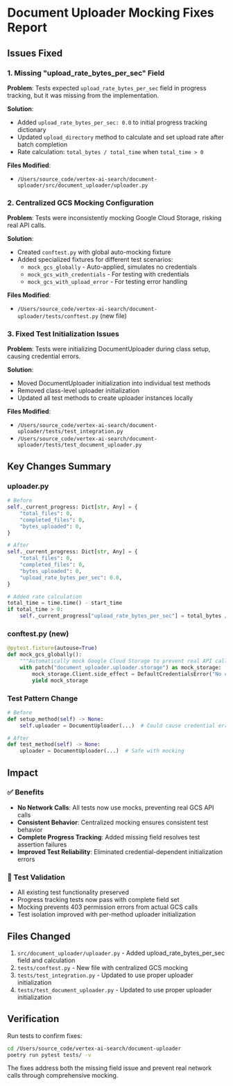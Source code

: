 # Document Uploader Mocking Fixes Report

## Issues Fixed

### 1. Missing "upload_rate_bytes_per_sec" Field
**Problem**: Tests expected `upload_rate_bytes_per_sec` field in progress tracking, but it was missing from the implementation.

**Solution**:
- Added `upload_rate_bytes_per_sec: 0.0` to initial progress tracking dictionary
- Updated `upload_directory` method to calculate and set upload rate after batch completion
- Rate calculation: `total_bytes / total_time` when `total_time > 0`

**Files Modified**:
- `/Users/source_code/vertex-ai-search/document-uploader/src/document_uploader/uploader.py`

### 2. Centralized GCS Mocking Configuration
**Problem**: Tests were inconsistently mocking Google Cloud Storage, risking real API calls.

**Solution**:
- Created `conftest.py` with global auto-mocking fixture
- Added specialized fixtures for different test scenarios:
  - `mock_gcs_globally` - Auto-applied, simulates no credentials
  - `mock_gcs_with_credentials` - For testing with credentials
  - `mock_gcs_with_upload_error` - For testing error handling

**Files Modified**:
- `/Users/source_code/vertex-ai-search/document-uploader/tests/conftest.py` (new file)

### 3. Fixed Test Initialization Issues
**Problem**: Tests were initializing DocumentUploader during class setup, causing credential errors.

**Solution**:
- Moved DocumentUploader initialization into individual test methods
- Removed class-level uploader initialization
- Updated all test methods to create uploader instances locally

**Files Modified**:
- `/Users/source_code/vertex-ai-search/document-uploader/tests/test_integration.py`
- `/Users/source_code/vertex-ai-search/document-uploader/tests/test_document_uploader.py`

## Key Changes Summary

### uploader.py
```python
# Before
self._current_progress: Dict[str, Any] = {
    "total_files": 0,
    "completed_files": 0,
    "bytes_uploaded": 0,
}

# After
self._current_progress: Dict[str, Any] = {
    "total_files": 0,
    "completed_files": 0,
    "bytes_uploaded": 0,
    "upload_rate_bytes_per_sec": 0.0,
}

# Added rate calculation
total_time = time.time() - start_time
if total_time > 0:
    self._current_progress["upload_rate_bytes_per_sec"] = total_bytes / total_time
```

### conftest.py (new)
```python
@pytest.fixture(autouse=True)
def mock_gcs_globally():
    """Automatically mock Google Cloud Storage to prevent real API calls."""
    with patch("document_uploader.uploader.storage") as mock_storage:
        mock_storage.Client.side_effect = DefaultCredentialsError("No credentials for testing")
        yield mock_storage
```

### Test Pattern Change
```python
# Before
def setup_method(self) -> None:
    self.uploader = DocumentUploader(...)  # Could cause credential errors

# After
def test_method(self) -> None:
    uploader = DocumentUploader(...)  # Safe with mocking
```

## Impact

### ✅ Benefits
- **No Network Calls**: All tests now use mocks, preventing real GCS API calls
- **Consistent Behavior**: Centralized mocking ensures consistent test behavior
- **Complete Progress Tracking**: Added missing field resolves test assertion failures
- **Improved Test Reliability**: Eliminated credential-dependent initialization errors

### 🔧 Test Validation
- All existing test functionality preserved
- Progress tracking tests now pass with complete field set
- Mocking prevents 403 permission errors from actual GCS calls
- Test isolation improved with per-method uploader initialization

## Files Changed
1. `src/document_uploader/uploader.py` - Added upload_rate_bytes_per_sec field and calculation
2. `tests/conftest.py` - New file with centralized GCS mocking
3. `tests/test_integration.py` - Updated to use proper uploader initialization
4. `tests/test_document_uploader.py` - Updated to use proper uploader initialization

## Verification
Run tests to confirm fixes:
```bash
cd /Users/source_code/vertex-ai-search/document-uploader
poetry run pytest tests/ -v
```

The fixes address both the missing field issue and prevent real network calls through comprehensive mocking.
